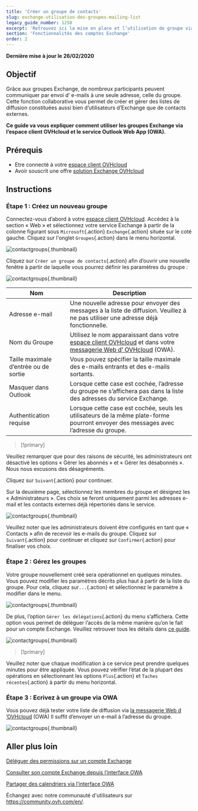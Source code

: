 ```yaml
---
title: 'Créer un groupe de contacts'
slug: exchange-utilisation-des-groupes-mailing-list
legacy_guide_number: 1258
excerpt: 'Retrouvez ici la mise en place et l’utilisation de groupe via votre compte Exchange'
section: 'Fonctionnalités des comptes Exchange'
order: 2
---
```


**Dernière mise à jour le 26/02/2020**


## Objectif

Grâce aux groupes Exchange, de nombreux participants peuvent communiquer par envoi d’ e-mails à une seule adresse, celle du groupe. Cette fonction collaborative vous permet de créer et gérer des listes de diffusion constituées aussi bien d’utilisateurs d’Exchange que de contacts externes.

**Ce guide va vous expliquer comment utiliser les groupes Exchange via l’espace client OVHcloud et le service Outlook Web App (OWA).**


## Prérequis

- Etre connecté à votre [espace client OVHcloud](https://www.ovh.com/auth/?action=gotomanager)
- Avoir souscrit une offre [solution Exchange OVHcloud](https://www.ovh.com/fr/emails/hosted-exchange/) 



## Instructions

### Étape 1 : Créez un nouveau groupe

Connectez-vous d’abord à votre [espace client OVHcloud](https://www.ovh.com/auth/?action=gotomanager). Accédez à la section « Web » et sélectionnez votre service Exchange à partir de la colonne figurant sous `Microsoft`{.action} `Exchange`{.action} située sur le coté gauche. Cliquez sur l'onglet `Groupes`{.action} dans le menu horizontal.

![contactgroups](images/exchange-groups-step1.png){.thumbnail}

Cliquez sur `Créer un groupe de contacts`{.action} afin d’ouvrir une nouvelle fenêtre à partir de laquelle vous pourrez définir les paramètres du groupe :

![contactgroups](images/exchange-groups-step2.png){.thumbnail}

|Nom|Description|
|---|---|
|Adresse e-mail|Une nouvelle adresse pour envoyer des messages à la liste de diffusion. Veuillez à ne pas utiliser une adresse déjà fonctionnelle. |
|Nom du Groupe|Utilisez le nom apparaissant dans votre [espace client OVHcloud](https://www.ovh.com/auth/?action=gotomanager) et dans votre [messagerie Web d’ OVHcloud](https://www.ovh.com/fr/mail/) (OWA).|
|Taille maximale d’entrée ou de sortie|Vous pouvez spécifier la taille maximale des e-mails entrants et des e-mails sortants.|
|Masquer dans Outlook|Lorsque cette case est cochée, l’adresse du groupe ne s’affichera pas dans la liste des adresses du service Exchange.|
|Authentication requise|Lorsque cette case est cochée, seuls les utilisateurs de la même plate-forme pourront envoyer des messages avec l’adresse du groupe.|

> [!primary]
>
Veuillez remarquer que pour des raisons de sécurité, les administrateurs ont désactivé les options « Gérer les abonnés » et « Gérer les désabonnés ». Nous nous excusons des désagréments.
>

Cliquez sur `Suivant`{.action} pour continuer.

Sur la deuxième page, sélectionnez les membres du groupe et désignez les « Administrateurs ». Ces choix se feront uniquement parmi les adresses e-mail et les contacts externes déjà répertoriés dans le service.

![contactgroups](images/exchange-groups-step3.png){.thumbnail}

Veuillez noter que les administrateurs doivent être configurés en tant que « Contacts » afin de recevoir les e-mails du groupe. 
Cliquez sur `Suivant`{.action} pour continuer et cliquez sur `Confirmer`{.action} pour finaliser vos choix.


### Étape 2 : Gérez les groupes

Votre groupe nouvellement créé sera opérationnel en quelques minutes. Vous pouvez modifier les paramètres décrits plus haut à  partir de la liste du groupe. Pour cela, cliquez sur`...`{.action} et sélectionnez le paramètre à modifier dans le menu.

![contactgroups](images/exchange-groups-step4.png){.thumbnail}

De plus, l’option `Gérer les délégations`{.action} du menu s’affichera. Cette option vous permet de déléguer l’accès de la même manière qu’on le fait pour un compte Exchange. Veuillez retrouver tous les détails dans [ce guide](https://docs.ovh.com/fr/microsoft-collaborative-solutions/exchange-donner-les-droits-full-access-sur-un-compte/).

![contactgroups](images/exchange-groups-step5.png){.thumbnail}

> [!primary]
>
Veuillez noter que chaque modification à ce service peut prendre quelques minutes pour être appliquée. Vous pouvez vérifier l’état de la plupart des opérations en sélectionnant les options `Plus`{.action} et `Taches récentes`{.action} à partir du menu horizontal.
>


### Étape 3 : Ecrivez à un groupe via OWA

Vous pouvez déjà  tester votre liste de diffusion via [la messagerie Web d ’OVHcloud](https://www.ovh.com/fr/mail/) (OWA) Il suffit d’envoyer un e-mail à l’adresse du groupe.

![contactgroups](images/exchange-groups-step6.png){.thumbnail}


## Aller plus loin

[Déléguer des permissions sur un compte Exchange](https://docs.ovh.com/fr/microsoft-collaborative-solutions/exchange-donner-les-droits-full-access-sur-un-compte/)

[Consulter son compte Exchange depuis l’interface OWA ](https://docs.ovh.com/fr/microsoft-collaborative-solutions/exchange-2016-guide-utilisation-outlook-web-app/)

[Partager des calendriers via l’interface OWA](https://docs.ovh.com/fr/microsoft-collaborative-solutions/exchange-2016-partager-un-calendrier-via-le-webmail-owa/)

Échangez avec notre communauté d'utilisateurs sur <https://community.ovh.com/en/>.